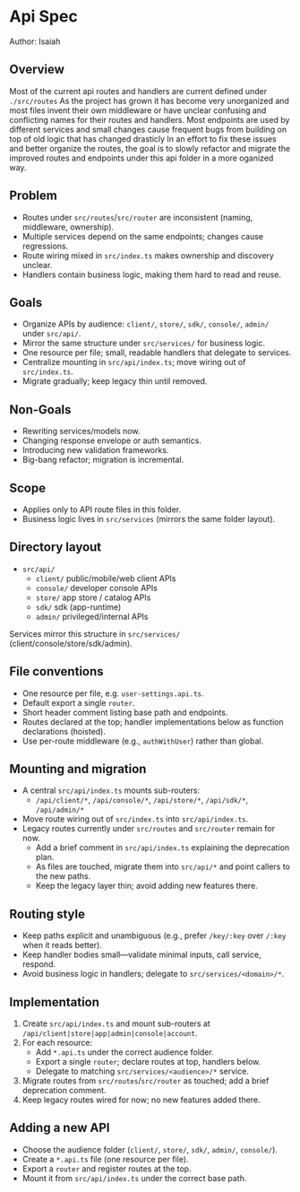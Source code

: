 # Api Spec

Author: Isaiah

## Overview

Most of the current api routes and handlers are current defined under `./src/routes`
As the project has grown it has become very unorganized and most files invent their own middleware
or have unclear confusing and conflicting names for their routes and handlers.
Most endpoints are used by different services and small changes cause frequent bugs from building on top of old logic that has changed drasticly
In an effort to fix these issues and better organize the routes, the goal is to slowly refactor and migrate the improved routes and endpoints under this api folder in a more oganized way.

## Problem

- Routes under `src/routes`/`src/router` are inconsistent (naming, middleware, ownership).
- Multiple services depend on the same endpoints; changes cause regressions.
- Route wiring mixed in `src/index.ts` makes ownership and discovery unclear.
- Handlers contain business logic, making them hard to read and reuse.

## Goals

- Organize APIs by audience: `client/`, `store/`, `sdk/`, `console/`, `admin/` under `src/api/`.
- Mirror the same structure under `src/services/` for business logic.
- One resource per file; small, readable handlers that delegate to services.
- Centralize mounting in `src/api/index.ts`; move wiring out of `src/index.ts`.
- Migrate gradually; keep legacy thin until removed.

## Non-Goals

- Rewriting services/models now.
- Changing response envelope or auth semantics.
- Introducing new validation frameworks.
- Big-bang refactor; migration is incremental.

## Scope

- Applies only to API route files in this folder.
- Business logic lives in `src/services` (mirrors the same folder layout).

## Directory layout

- `src/api/`
  - `client/` public/mobile/web client APIs
  - `console/` developer console APIs
  - `store/` app store / catalog APIs
  - `sdk/` sdk (app-runtime)
  - `admin/` privileged/internal APIs

Services mirror this structure in `src/services/` (client/console/store/sdk/admin).

## File conventions

- One resource per file, e.g. `user-settings.api.ts`.
- Default export a single `router`.
- Short header comment listing base path and endpoints.
- Routes declared at the top; handler implementations below as function declarations (hoisted).
- Use per-route middleware (e.g., `authWithUser`) rather than global.

## Mounting and migration

- A central `src/api/index.ts` mounts sub-routers:
  - `/api/client/*`, `/api/console/*`, `/api/store/*`, `/api/sdk/*`, `/api/admin/*`
- Move route wiring out of `src/index.ts` into `src/api/index.ts`.
- Legacy routes currently under `src/routes` and `src/router` remain for now.
  - Add a brief comment in `src/api/index.ts` explaining the deprecation plan.
  - As files are touched, migrate them into `src/api/*` and point callers to the new paths.
  - Keep the legacy layer thin; avoid adding new features there.

## Routing style

- Keep paths explicit and unambiguous (e.g., prefer `/key/:key` over `/:key` when it reads better).
- Keep handler bodies small—validate minimal inputs, call service, respond.
- Avoid business logic in handlers; delegate to `src/services/<domain>/*`.

## Implementation

1. Create `src/api/index.ts` and mount sub-routers at `/api/client|store|app|admin|console|account`.
2. For each resource:
   - Add `*.api.ts` under the correct audience folder.
   - Export a single `router`; declare routes at top, handlers below.
   - Delegate to matching `src/services/<audience>/*` service.
3. Migrate routes from `src/routes`/`src/router` as touched; add a brief deprecation comment.
4. Keep legacy routes wired for now; no new features added there.

## Adding a new API

- Choose the audience folder (`client/`, `store/`, `sdk/`, `admin/`, `console/`).
- Create a `*.api.ts` file (one resource per file).
- Export a `router` and register routes at the top.
- Mount it from `src/api/index.ts` under the correct base path.
